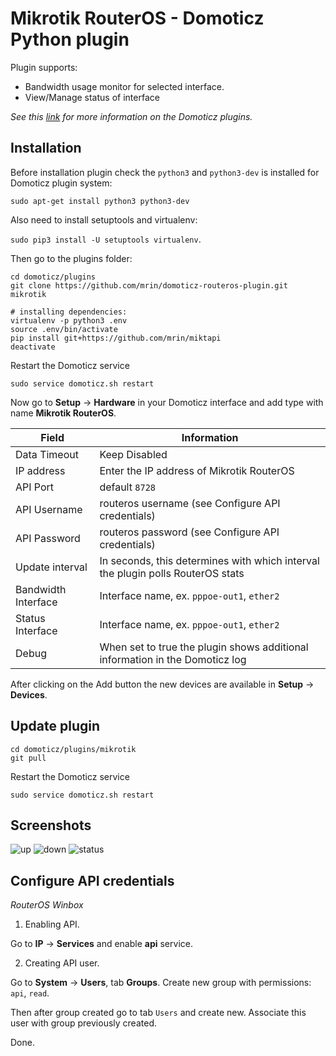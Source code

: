 # Mikrotik RouterOS - Domoticz Python plugin

Plugin supports:
* Bandwidth usage monitor for selected interface.
* View/Manage status of interface

*See this [link](https://www.domoticz.com/wiki/Using_Python_plugins) for more information on the Domoticz plugins.*

## Installation

Before installation plugin check the `python3` and `python3-dev` is installed for Domoticz plugin system:

```sudo apt-get install python3 python3-dev```

Also need to install setuptools and virtualenv:

```sudo pip3 install -U setuptools virtualenv```.

Then go to the plugins folder:
```
cd domoticz/plugins
git clone https://github.com/mrin/domoticz-routeros-plugin.git mikrotik

# installing dependencies:
virtualenv -p python3 .env
source .env/bin/activate
pip install git+https://github.com/mrin/miktapi
deactivate
```

Restart the Domoticz service
```
sudo service domoticz.sh restart
```

Now go to **Setup** -> **Hardware** in your Domoticz interface and add type with name **Mikrotik RouterOS**.

| Field | Information|
| ----- | ---------- |
| Data Timeout | Keep Disabled |
| IP address | Enter the IP address of Mikrotik RouterOS |
| API Port | default ```8728``` |
| API Username | routeros username (see Configure API credentials) |
| API Password | routeros password (see Configure API credentials) |
| Update interval | In seconds, this determines with which interval the plugin polls RouterOS stats |
| Bandwidth Interface | Interface name, ex. ```pppoe-out1```, ```ether2``` |
| Status Interface | Interface name, ex. ```pppoe-out1```, ```ether2``` |
| Debug | When set to true the plugin shows additional information in the Domoticz log |

After clicking on the Add button the new devices are available in **Setup** -> **Devices**.

## Update plugin

```
cd domoticz/plugins/mikrotik
git pull
```

Restart the Domoticz service
```
sudo service domoticz.sh restart
```

## Screenshots

![up](https://user-images.githubusercontent.com/93999/29917940-36cd4d54-8e4c-11e7-835f-9638d0171809.png)
![down](https://user-images.githubusercontent.com/93999/29917941-36d48240-8e4c-11e7-9a45-6d241c687753.png)
![status](https://user-images.githubusercontent.com/93999/33553637-9a16eed4-d90a-11e7-93f1-58e5411dc191.png)

## Configure API credentials

*RouterOS Winbox*

1. Enabling API.

Go to **IP** -> **Services** and enable **api** service.

2. Creating API user. 

Go to **System** -> **Users**, tab **Groups**. Create new group with permissions: ```api```, ```read```.

Then after group created go to tab ```Users``` and create new. Associate this user with group previously created.

Done.
